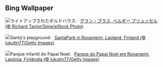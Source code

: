 ## Bing Wallpaper
![](https://www.bing.com/th?id=OHR.GrandPlaceXmas_JA-JP8582950407_UHD.jpg&w=1000)ライトアップされたギルドハウス:&nbsp;&ensp;[グラン・プラス, ベルギー ブリュッセル (© Richard Taylor/Sime/eStock Photo)](https://www.bing.com/th?id=OHR.GrandPlaceXmas_JA-JP8582950407_UHD.jpg)
<br><br/>
![](https://www.bing.com/th?id=OHR.SantaPark_EN-GB3095028483_UHD.jpg&w=1000)Santa's playground:&nbsp;&ensp;[SantaPark in Rovaniemi, Lapland, Finland (© lukutin77/Getty Images)](https://www.bing.com/th?id=OHR.SantaPark_EN-GB3095028483_UHD.jpg)
<br><br/>
![](https://www.bing.com/th?id=OHR.SantaPark_PT-BR7158729653_UHD.jpg&w=1000)Parque infantil do Papai Noel:&nbsp;&ensp;[Parque do Papai Noel em Rovaniemi, Lapônia, Finlândia (© lukutin77/Getty Images)](https://www.bing.com/th?id=OHR.SantaPark_PT-BR7158729653_UHD.jpg)
<br><br/>
